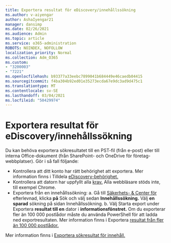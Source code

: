 ```yaml
---
title: Exportera resultat för eDiscovery/innehållssökning
ms.author: v-aiyengar
author: AshaIyengar21
manager: dansimp
ms.date: 02/26/2021
ms.audience: Admin
ms.topic: article
ms.service: o365-administration
ROBOTS: NOINDEX, NOFOLLOW
localization_priority: Normal
ms.collection: Adm_O365
ms.custom:
- "3200003"
- "7221"
ms.openlocfilehash: b93377a33eebc7899041b684449e46caedb04415
ms.sourcegitcommit: f4ba304b92ed01e35273ecda67e9dc3ad9d475c1
ms.translationtype: MT
ms.contentlocale: sv-SE
ms.lasthandoff: 03/04/2021
ms.locfileid: "50429974"
---
```

# <a name="export-ediscoverycontent-search-results"></a>Exportera resultat för eDiscovery/innehållssökning

Du kan behöva exportera sökresultatet till en PST-fil (från e-post) eller till interna Office-dokument (från SharePoint- och OneDrive för företag-webbplatser). Gör i så fall följande:

- Kontrollera att ditt konto har rätt behörighet att exportera. Mer information finns i Tilldela [eDiscovery-behörighet.](https://go.microsoft.com/fwlink/?linkid=2102406)
- Kontrollera att datorn har uppfyllt alla [krav.](https://docs.microsoft.com/office365/securitycompliance/export-search-results#before-you-begin) Alla webbläsare stöds inte, till exempel Chrome.
- Exportera från en innehållssökning: a. Gå till [Säkerhets- & Center för](https://protection.office.com/contentsearch) efterlevnad, klicka **på** Sök och välj sedan **Innehållssökning.** Välj **en sparad** sökning på sidan Innehållssökning.
    b. Välj Starta export under Exportera **resultat till en** dator i **informationsfönstret.** Om du exporterar fler än 100 000 postlådor måste du använda PowerShell för att ladda ned exportresultaten. Mer information finns i Exportera [resultat från fler än 100 000 postlådor.](https://go.microsoft.com/fwlink/?linkid=2143861)

Mer information finns i [Exportera sökresultat för innehåll.](https://go.microsoft.com/fwlink/?linkid=2102118)